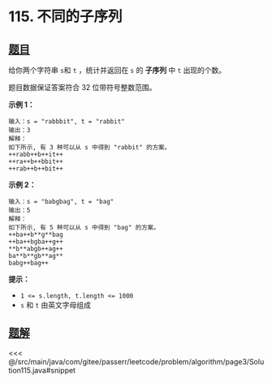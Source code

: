 # 115. 不同的子序列

## [题目](https://leetcode.cn/problems/distinct-subsequences/)
给你两个字符串 `s`和 `t` ，统计并返回在 `s` 的 **子序列** 中 `t` 出现的个数。

题目数据保证答案符合 32 位带符号整数范围。

**示例 1：**

    输入：s = "rabbbit", t = "rabbit"
    输出：3
    解释：
    如下所示, 有 3 种可以从 s 中得到 "rabbit" 的方案。
    ++rabb++b++it++
    ++ra++b++bbit++
    ++rab++b++bit++

**示例 2：**

    输入：s = "babgbag", t = "bag"
    输出：5
    解释：
    如下所示, 有 5 种可以从 s 中得到 "bag" 的方案。 
    ++ba++b**g**bag
    ++ba++bgba++g++
    **b**abgb++ag++
    ba**b**gb**ag**
    babg++bag++

**提示：**

* `1 <= s.length, t.length <= 1000`
* `s` 和 `t` 由英文字母组成


## [题解](https://github.com/PasseRR/JavaLeetCode/blob/master/src/main/java/com/gitee/passerr/leetcode/problem/algorithm/page3/Solution115.java)

<<< @/src/main/java/com/gitee/passerr/leetcode/problem/algorithm/page3/Solution115.java#snippet
